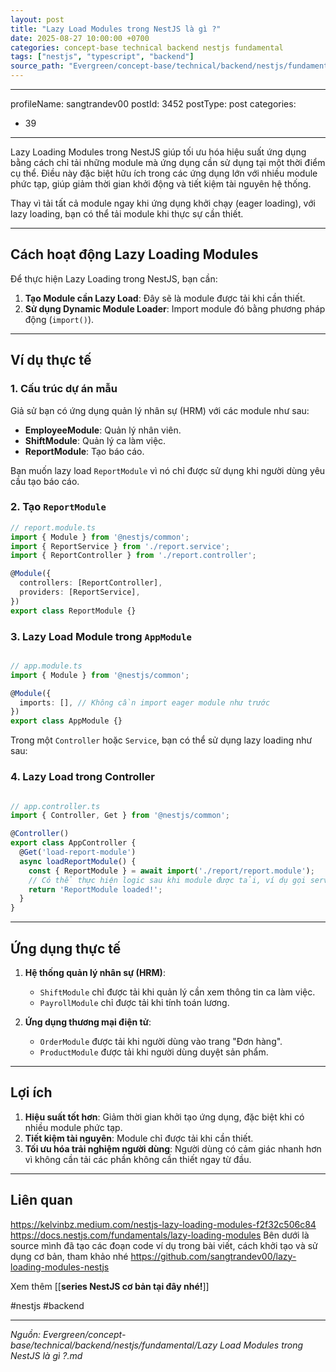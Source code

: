 ```yaml
---
layout: post
title: "Lazy Load Modules trong NestJS là gì ?"
date: 2025-08-27 10:00:00 +0700
categories: concept-base technical backend nestjs fundamental
tags: ["nestjs", "typescript", "backend"]
source_path: "Evergreen/concept-base/technical/backend/nestjs/fundamental/Lazy Load Modules trong NestJS là gì ?.md"
---
```

---
profileName: sangtrandev00
postId: 3452
postType: post
categories:
  - 39
---
Lazy Loading Modules trong NestJS giúp tối ưu hóa hiệu suất ứng dụng bằng cách chỉ tải những module mà ứng dụng cần sử dụng tại một thời điểm cụ thể. Điều này đặc biệt hữu ích trong các ứng dụng lớn với nhiều module phức tạp, giúp giảm thời gian khởi động và tiết kiệm tài nguyên hệ thống.

Thay vì tải tất cả module ngay khi ứng dụng khởi chạy (eager loading), với lazy loading, bạn có thể tải module khi thực sự cần thiết.

---

## Cách hoạt động Lazy Loading Modules

Để thực hiện Lazy Loading trong NestJS, bạn cần:

1. **Tạo Module cần Lazy Load**: Đây sẽ là module được tải khi cần thiết.
2. **Sử dụng Dynamic Module Loader**: Import module đó bằng phương pháp động (`import()`).

---

## Ví dụ thực tế

### 1. **Cấu trúc dự án mẫu**

Giả sử bạn có ứng dụng quản lý nhân sự (HRM) với các module như sau:

- **EmployeeModule**: Quản lý nhân viên.
- **ShiftModule**: Quản lý ca làm việc.
- **ReportModule**: Tạo báo cáo.

Bạn muốn lazy load `ReportModule` vì nó chỉ được sử dụng khi người dùng yêu cầu tạo báo cáo.

### 2. **Tạo `ReportModule`**

```typescript
// report.module.ts
import { Module } from '@nestjs/common';
import { ReportService } from './report.service';
import { ReportController } from './report.controller';

@Module({
  controllers: [ReportController],
  providers: [ReportService],
})
export class ReportModule {}

```

### 3. **Lazy Load Module trong `AppModule`**

```typescript

// app.module.ts
import { Module } from '@nestjs/common';

@Module({
  imports: [], // Không cần import eager module như trước
})
export class AppModule {}

```


Trong một `Controller` hoặc `Service`, bạn có thể sử dụng lazy loading như sau:

### 4. **Lazy Load trong Controller**

```typescript

// app.controller.ts
import { Controller, Get } from '@nestjs/common';

@Controller()
export class AppController {
  @Get('load-report-module')
  async loadReportModule() {
    const { ReportModule } = await import('./report/report.module');
    // Có thể thực hiện logic sau khi module được tải, ví dụ gọi service hoặc khởi tạo
    return 'ReportModule loaded!';
  }
}

```

---

## Ứng dụng thực tế

1. **Hệ thống quản lý nhân sự (HRM)**:
    
    - `ShiftModule` chỉ được tải khi quản lý cần xem thông tin ca làm việc.
    - `PayrollModule` chỉ được tải khi tính toán lương.
2. **Ứng dụng thương mại điện tử**:
    
    - `OrderModule` được tải khi người dùng vào trang "Đơn hàng".
    - `ProductModule` được tải khi người dùng duyệt sản phẩm.

---

## Lợi ích

1. **Hiệu suất tốt hơn**: Giảm thời gian khởi tạo ứng dụng, đặc biệt khi có nhiều module phức tạp.
2. **Tiết kiệm tài nguyên**: Module chỉ được tải khi cần thiết.
3. **Tối ưu hóa trải nghiệm người dùng**: Người dùng có cảm giác nhanh hơn vì không cần tải các phần không cần thiết ngay từ đầu.


---
## Liên quan

https://kelvinbz.medium.com/nestjs-lazy-loading-modules-f2f32c506c84
https://docs.nestjs.com/fundamentals/lazy-loading-modules
Bên dưới là source mình đã tạo các đoạn code ví dụ trong bài viết, cách khởi tạo và sử dụng cơ bản, tham khảo nhé
https://github.com/sangtrandev00/lazy-loading-modules-nestjs

Xem thêm [[**series NestJS cơ bản tại đây nhé!**]]

#nestjs #backend

---
*Nguồn: Evergreen/concept-base/technical/backend/nestjs/fundamental/Lazy Load Modules trong NestJS là gì ?.md*
